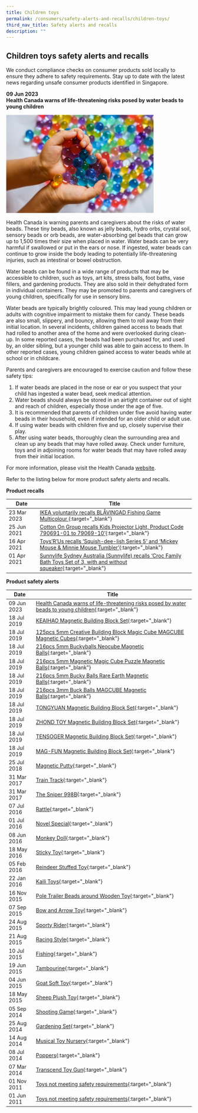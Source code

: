 ```yaml
---
title: Children toys
permalink: /consumers/safety-alerts-and-recalls/children-toys/
third_nav_title: Safety alerts and recalls
description: ""
---
```

## Children toys safety alerts and recalls
We conduct compliance checks on consumer products sold locally to ensure they adhere to safety requirements. Stay up to date with the latest news regarding unsafe consumer products identified in Singapore.

**09 Jun 2023**<br>
**Health Canada warns of life-threatening risks posed by water beads to young children**<br>

<img src="/images/product-safety-alerts-and-recalls/children-toys/water-bead.png" style="width:400px;height:400;"><br>

Health Canada is warning parents and caregivers about the risks of water beads. These tiny beads, also known as jelly beads, hydro orbs, crystal soil, sensory beads or orb beads, are water-absorbing gel beads that can grow up to 1,500 times their size when placed in water. Water beads can be very harmful if swallowed or put in the ears or nose. If ingested, water beads can continue to grow inside the body leading to potentially life-threatening injuries, such as intestinal or bowel obstruction.

Water beads can be found in a wide range of products that may be accessible to children, such as toys, art kits, stress balls, foot baths, vase fillers, and gardening products. They are also sold in their dehydrated form in individual containers. They may be promoted to parents and caregivers of young children, specifically for use in sensory bins.

Water beads are typically brightly coloured. This may lead young children or adults with cognitive impairment to mistake them for candy. These beads are also small, slippery, and bouncy, allowing them to roll away from their initial location. In several incidents, children gained access to beads that had rolled to another area of the home and were overlooked during clean-up. In some reported cases, the beads had been purchased for, and used by, an older sibling, but a younger child was able to gain access to them. In other reported cases, young children gained access to water beads while at school or in childcare.

Parents and caregivers are encouraged to exercise caution and follow these safety tips: 
1. If water beads are placed in the nose or ear or you suspect that your child has ingested a water bead, seek medical attention. 
2. Water beads should always be stored in an airtight container out of sight and reach of children, especially those under the age of five. 
3. It is recommended that parents of children under five avoid having water beads in their household, even if intended for an older child or adult use. 
4. If using water beads with children five and up, closely supervise their play. 
5. After using water beads, thoroughly clean the surrounding area and clean up any beads that may have rolled away. Check under furniture, toys and in adjoining rooms for water beads that may have rolled away from their initial location.

For more information, please visit the Health Canada [website](https://recalls-rappels.canada.ca/en/alert-recall/water-beads-may-pose-life-threatening-risks-young-children).  


Refer to the listing below for more product safety alerts and recalls.

**Product recalls** 

|Date|Title|
|---|---|
|23 Mar 2023|[IKEA voluntarily recalls BLÅVINGAD Fishing Game Multicolour ](/files/product-safety-alerts-and-recalls/children-toys/children-toys-alert-2023-03-23-IKEA-%20Fishing-Game.pdf){:target="_blank"}|
|25 Jun 2021|[Cotton On Group recalls Kids Projector Light, Product Code 790691-01 to 79069-10’](/files/product-safety-alerts-and-recalls/children-toys/children-toys-recall-2021-06-25-cotton-on-group-recalls-kids-projector-light.pdf){:target="_blank"}|
|16 Apr 2021|[Toys’R’Us recalls ‘Squish-dee-lish Series 5’ and ‘Mickey Mouse &amp; Minnie Mouse Tumbler’](/files/product-safety-alerts-and-recalls/children-toys/children-toys-recall-2021-04-16-toysrus-recalls-squish-dee-lish-and-mickey-mouse-tumbler.pdf){:target="_blank"}|
|01 Apr 2021 &nbsp; &nbsp; &nbsp; &nbsp; &nbsp; &nbsp; |[Sunnylife Sydney Australia (Sunnylife) recalls ‘Croc Family Bath Toys Set of 3, with and without squeaker](/files/product-safety-alerts-and-recalls/children-toys/children-toys-recall-2021-04-01-sunnylife-sydney-australia-sunnylife-recalls-croc-family-bath-toys-set-of-3-with-and-without-squeaker.pdf){:target="_blank"}|

**Product safety alerts**

|Date|Title|
|---|---|
|09 Jun 2023|[Health Canada warns of life-threatening risks posed by water beads to young children](/files/product-safety-alerts-and-recalls/children-toys/children-toys-alert-2023-06-09-health-canada-advisory-on-water-beads.pdf){:target="_blank"}|
|18 Jul 2019|[KEAIHAO Magnetic Building Block Set](/files/product-safety-alerts-and-recalls/children-toys/children-toys-alert-2019-07-18-keaihao-magnetic-building-block-set.pdf){:target="_blank"}|
|18 Jul 2019|[125pcs 5mm Creative Building Block Magic Cube MAGCUBE Magnetic Cubes](/files/product-safety-alerts-and-recalls/children-toys/children-toys-alert-2019-07-18-125pcs-5mm-creative-building-block-magic-cube-magcube-magnetic-cubes.pdf){:target="_blank"}|
|18 Jul 2019|[216pcs 5mm Buckyballs Neocube Magnetic Balls](/files/product-safety-alerts-and-recalls/children-toys/children-toys-alert-2019-07-18-216pcs-5mm-buckyballs-neocube-magnetic-balls.pdf){:target="_blank"}|
|18 Jul 2019|[216pcs 5mm Magnetic Magic Cube Puzzle Magnetic Balls](/files/product-safety-alerts-and-recalls/children-toys/children-toys-alert-2019-07-18-216pcs-5mm-magnetic-magic-cube-puzzle-magnetic-balls.pdf){:target="_blank"}|
|18 Jul 2019|[216pcs 5mm Bucky Balls Rare Earth Magnetic Balls](/files/product-safety-alerts-and-recalls/children-toys/children-toys-alert-2019-07-18-216pcs-5mm-bucky-balls-rare-earth-magnetic-balls.pdf){:target="_blank"}|
|18 Jul 2019|[216pcs 3mm Buck Balls MAGCUBE Magnetic Balls](/files/product-safety-alerts-and-recalls/children-toys/children-toys-alert-2019-07-18-216pcs-3mm-buck-balls-magcube-magnetic-balls.pdf){:target="_blank"}|
|18 Jul 2019|[TONGYUAN Magnetic Building Block Set](/files/product-safety-alerts-and-recalls/children-toys/children-toys-alert-2019-07-18-tongyuan-magnetic-building-block-set.pdf){:target="_blank"}|
|18 Jul 2019|[ZHOND TOY Magnetic Building Block Set](/files/product-safety-alerts-and-recalls/children-toys/children-toys-alert-2019-07-18-zhond-toy-magnetic-building-block-set.pdf){:target="_blank"}|
|18 Jul 2019|[TENSOGER Magnetic Building Block Set](/files/product-safety-alerts-and-recalls/children-toys/children-toys-alert-2019-07-18-tensoger-magnetic-building-block-set.pdf){:target="_blank"}|
|18 Jul 2019|[MAG-FUN Magnetic Building Block Set](/files/product-safety-alerts-and-recalls/children-toys/children-toys-alert-2019-07-18-mag-fun-magnetic-building-block-set.pdf){:target="_blank"}|
|25 Jul 2018|[Magnetic Putty](/files/product-safety-alerts-and-recalls/children-toys/children-toys-alert-2018-07-25-magnetic-putty.pdf){:target="_blank"}|
|31 Mar 2017|[Train Track](/files/product-safety-alerts-and-recalls/children-toys/children-toys-alert-2017-03-31-train-track.pdf){:target="_blank"}|
|31 Mar 2017|[The Sniper 998B](/files/product-safety-alerts-and-recalls/children-toys/children-toys-alert-2017-03-31-the-sniper-998b.pdf){:target="_blank"}|
|07 Jul 2016|[Rattle](/files/product-safety-alerts-and-recalls/children-toys/children-toys-alert-2016-07-07-rattle.pdf){:target="_blank"}|
|01 Jul 2016|[Novel Special](/files/product-safety-alerts-and-recalls/children-toys/children-toys-alert-2016-07-01-novel-special.pdf){:target="_blank"}|
|08 Jun 2016|[Monkey Doll](/files/product-safety-alerts-and-recalls/children-toys/children-toys-alert-2016-06-08-monkey-doll.pdf){:target="_blank"}|
|18 May 2016|[Sticky Toy](/files/product-safety-alerts-and-recalls/children-toys/children-toys-alert-2016-05-18-sticky-toy.pdf){:target="_blank"}|
|05 Feb 2016|[Reindeer Stuffed Toy](/files/product-safety-alerts-and-recalls/children-toys/children-toys-alert-2016-02-05-reindeer-stuffed-toy.pdf){:target="_blank"}|
|22 Jan 2016|[Kaili Toys](/files/product-safety-alerts-and-recalls/children-toys/children-toys-alert-2016-01-22-kaili-toys.pdf){:target="_blank"}|
|16 Nov 2015|[Pole Trailer Beads around Wooden Toy](/files/product-safety-alerts-and-recalls/children-toys/children-toys-alert-2016-11-16-pole-trailer-beads-around-wooden-toy.pdf){:target="_blank"}|
|07 Sep 2015|[Bow and Arrow Toy](/files/product-safety-alerts-and-recalls/children-toys/children-toys-alert-2015-09-07-bow-and-arrow-toy.pdf){:target="_blank"}|
|24 Aug 2015|[Sporty Rider](/files/product-safety-alerts-and-recalls/children-toys/children-toys-alert-2015-08-24-sporty-rider.pdf){:target="_blank"}|
|21 Aug 2015|[Racing Style](/files/product-safety-alerts-and-recalls/children-toys/children-toys-alert-2015-08-21-racing-style.pdf){:target="_blank"}|
|10 Jul 2015|[Fishing](/files/product-safety-alerts-and-recalls/children-toys/children-toys-alert-2015-07-10-fishing.pdf){:target="_blank"}|
|19 Jun 2015|[Tambourine](/files/product-safety-alerts-and-recalls/children-toys/children-toys-alert-2015-06-19-tambourine.pdf){:target="_blank"}|
|04 Jun 2015|[Goat Soft Toy](/files/product-safety-alerts-and-recalls/children-toys/children-toys-alert-2015-06-04-goat-soft-toy.pdf){:target="_blank"}|
|18 May 2015|[Sheep Plush Toy](/files/product-safety-alerts-and-recalls/children-toys/children-toys-alert-2015-05-18-sheep-plush-toy.pdf){:target="_blank"}|
|05 Sep 2014|[Shooting Game](/files/product-safety-alerts-and-recalls/children-toys/children-toys-alert-2014-09-05-shooting-game.pdf){:target="_blank"}|
|25 Aug 2014|[Gardening Set](/files/product-safety-alerts-and-recalls/children-toys/children-toys-alert-2014-08-25-gardening-set.pdf){:target="_blank"}|
|14 Aug 2014|[Musical Toy Nursery](/files/product-safety-alerts-and-recalls/children-toys/children-toys-alert-2014-08-14-musical-toy-nursery.pdf){:target="_blank"}|
|08 Jul 2014|[Poppers](/files/product-safety-alerts-and-recalls/children-toys/children-toys-alert-2014-07-08-poppers.pdf){:target="_blank"}|
|07 Mar 2014|[Transcend Toy Gun](/files/product-safety-alerts-and-recalls/children-toys/children-toys-alert-2014-03-07-transcend-toy-gun.pdf){:target="_blank"}|
|01 Nov 2011|[Toys not meeting safety requirements](/files/product-safety-alerts-and-recalls/children-toys/children-toys-alert-2011-11-01-toys-not-meeting-safety-requirements.pdf){:target="_blank"}|
|01 Jun 2011|[Toys not meeting safety requirements](/files/product-safety-alerts-and-recalls/children-toys/children-toys-alert-2011-06-01-toys-not-meeting-safety-requirements2.pdf){:target="_blank"}|